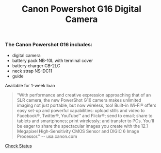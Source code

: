 ﻿---
layout: post
title: Canon Powershot G16 Digital Camera
categories: jekyll update
img: canon-powershot.jpg
---
### The Canon Powershot G16 includes:

- digital camera
- battery pack NB-10L with terminal cover
- battery charger CB-2LC
- neck strap NS-DC11
- guide

Available for 1-week loan

>"With performance and creative expression approaching that of an SLR camera, the new PowerShot G16 camera makes unlimited imaging not just portable, but now wireless, too! Built-in Wi-Fi® offers easy set-up and powerful capabilities: upload stills and video to Facebook®, Twitter®, YouTube™ and Flickr®; send to email; share to tablets and smartphones; print wirelessly; and transfer to PCs. You'll be eager to share the spectacular images you create with the 12.1 Megapixel High-Sensitivity CMOS Sensor and DIGIC 6 Image Processor." -- usa.canon.com


<a href="https://vufind.carli.illinois.edu/vf-dpu/Record/dpu_1257610" target="_blank" class="btn btn-primary btn-lg">Check Status</a>
